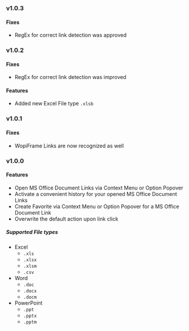 ### v1.0.3

#### Fixes

- RegEx for correct link detection was approved

### v1.0.2

#### Fixes

- RegEx for correct link detection was improved

#### Features

- Added new Excel File type `.xlsb`

### v1.0.1

#### Fixes

- WopiFrame Links are now recognized as well

### v1.0.0

#### Features

- Open MS Office Document Links via Context Menu or Option Popover
- Activate a convenient history for your opened MS Office Document Links
- Create Favorite via Context Menu or Option Popover for a MS Office Document Link
- Overwrite the default action upon link click

##### Supported File types

- Excel
    - `.xls`
    - `.xlsx`
    - `.xlsm`
    - `.csv`
- Word
    - `.doc`
    - `.docx`
    - `.docm`
- PowerPoint
    - `.ppt`
    - `.pptx`
    - `.pptm`
